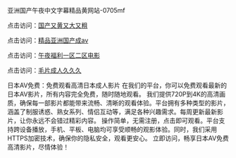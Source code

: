 亚洲国产午夜中文字幕精品黄网站-0705mf

点击访问：<a href="https://cfad.pages.dev/">国产又黄又大又粗</a>

点击访问：<a href="https://gfd-5xg.pages.dev/">精品亚洲国产成av</a>

点击访问：<a href="https://fdhf-454.pages.dev/">午夜福利一区二区电影</a>

点击访问：<a href="https://bered.pages.dev/">毛片成人久久久</a>

日本AV免费：免费观看高清日本成人影片
在我们的平台，你可以免费观看最新的日本AV影片，所有内容完全免费，随时随地观看。
我们提供720P到4K的高清画质，确保每一部影片都能带来流畅、清晰的观看体验。平台拥有多种类型的影片，涵盖了制服诱惑、熟女系列、情侣互动等，满足各种兴趣需求。每周更新最新影片，让你永远不会错过精彩内容。
操作简单，无需注册，点击即可观看。平台支持跨设备播放，手机、平板、电脑均可享受顺畅的观影体验。同时，我们采用HTTPS加密技术，确保你的隐私安全，观看更安心。
立即访问，畅享日本AV免费高清影片，尽情体验！

<span style="display:none;">[Canonical link](）</span>


